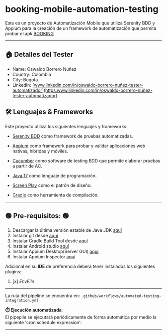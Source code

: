 # booking-mobile-automation-testing
Este es un proyecto de Automatización Mobile que utiliza Serenity BDD y Appium
para la creación de un framework de automatización que permita probar el apk [BOOKING](https://drive.google.com/file/d/1ruY_5qcqWlsE3-W3rgXpFyyMiO59wFUc/view?usp=sharing)
***

## 🏠 Detalles del Tester

* Name: Oswaldo Borrero Nuñez
* Country: Colombia
* City: Bogota
* LinkedIn: [www.linkedin.com/in/oswaldo-borrero-nuñez-tester-automatizador](https:www.linkedin.com/in/oswaldo-borrero-nuñez-tester-automatizador)

## 🛠️ Lenguajes & Frameworks

Este proyecto utiliza los siguientes lenguajes y frameworks:

* [Serenity BDD](https://serenity-bdd.github.io/theserenitybook/latest/index.html) como framework de pruebas
  automatizadas.
* [Appium](https://appium.io/) como framework para probar y validar aplicaciones web nativas, híbridas y móviles.
* [Cucumber](https://cucumber.io/) como software de testing BDD que permite elaborar pruebas a partir de AC.


* [Java 17](https://www.oracle.com/co/java/technologies/javase/jdk11-archive-downloads.html) como lenguaje de
  programación.
* [Screen Play](https://serenity-js.org/handbook/thinking-in-serenity-js/screenplay-pattern.html) como el patrón de
  diseño.
* [Gradle](https://gradle.org/) como herramienta de compilación.

***

## 🟢 Pre-requisitos: 🟢

1. Descargar la última versión estable de Java
   JDK [aquí](https://www.oracle.com/co/java/technologies/javase/jdk11-archive-downloads.html)
2. Instalar git desde [aquí](https://git-scm.com)
3. Instalar Gradle Build Tool desde [aquí](https://gradle.org/install/)
4. Instalar Android studio [aquí](https://developer.android.com/studio)
5. Instalar Appium Desktop(Server GUI) [aquí](https://github.com/appium/appium-desktop)
6. Instalar Appium Inspector [aquí](https://github.com/appium/appium-inspector)

Adicional en su **IDE** de preferencia deberá tener instalados los siguientes plugins:

1. [x] *EnvFile*


***


La ruta del pipeline se encuentra en: `.github/workflows/automated-testing-integration.yml`

**⏱️ Ejecución automatizada**:   
El pipepile se ejecutará periódicamente de forma automática por medio la siguiente 'cron schedule expression':


***